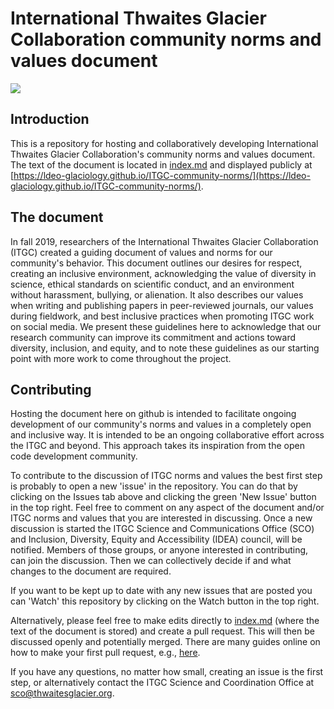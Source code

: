 # International Thwaites Glacier Collaboration community norms and values document

![](https://thwaitesglacier.org/sites/default/files/inline-images/itgc-logo-color-white-background-295.png)

## Introduction

This is a repository for hosting and collaboratively developing International Thwaites Glacier Collaboration's community norms and values document. The text of the document is located in [index.md](https://github.com/ldeo-glaciology/ITGC-community-norms/blob/main/index.md) and displayed publicly at [https://ldeo-glaciology.github.io/ITGC-community-norms/](https://ldeo-glaciology.github.io/ITGC-community-norms/). 

## The document

In fall 2019, researchers of the International Thwaites Glacier Collaboration (ITGC) created a guiding document of values and norms for our community's behavior. This document outlines our desires for respect, creating an inclusive environment, acknowledging the value of diversity in science, ethical standards on scientific conduct, and an environment without harassment, bullying, or alienation. It also describes our values when writing and publishing papers in peer-reviewed journals, our values during fieldwork, and best inclusive practices when promoting ITGC work on social media. We present these guidelines here to acknowledge that our research community can improve its commitment and actions toward diversity, inclusion, and equity, and to note these guidelines as our starting point with more work to come throughout the project. 

## Contributing 
Hosting the document here on github is intended to facilitate ongoing development of our community's norms and values in a completely open and inclusive way. It is intended to be an ongoing collaborative effort across the ITGC and beyond. This approach takes its inspiration from the open code development community.

To contribute to the discussion of ITGC norms and values the best first step is probably to open a new 'issue' in the repository. You can do that by clicking on the Issues tab above and clicking the green 'New Issue' button in the top right. Feel free to comment on any aspect of the document and/or ITGC norms and values that you are interested in discussing. Once a new discussion is started the ITGC Science and Communications Office (SCO) and Inclusion, Diversity, Equity and Accessibility (IDEA) council, will be notified. Members of those groups, or anyone interested in contributing, can join the discussion. Then we can collectively decide if and what changes to the document are required. 

If you want to be kept up to date with any new issues that are posted you can 'Watch' this repository by clicking on the Watch button in the top right. 

Alternatively, please feel free to make edits directly to [index.md](https://github.com/ldeo-glaciology/ITGC-community-norms/blob/main/index.md) (where the text of the document is stored) and create a pull request. This will then be discussed openly and potentially merged. There are many guides online on how to make your first pull request, e.g., [here](https://medium.com/@akashnambitkr2000/a-beginners-guide-on-making-first-pull-request-76792c0cceb6).

If you have any questions, no matter how small, creating an issue is the first step, or alternatively contact the ITGC Science and Coordination Office at sco@thwaitesglacier.org.



